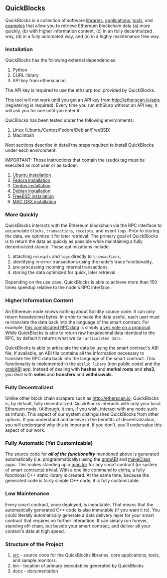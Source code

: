 ## QuickBlocks

QuickBlocks is a collection of software [libraries](src/libs), [applications](src/apps), [tools](src/tools), and [examples](src/samples) that allow you to retrieve Ethereum blockchain data (a) more quickly, (b) with higher information content, (c) in an fully decentralized way, (d) in a fully automated way, and (e) in a highly maintenance free way.

### Installation

QuickBlocks has the following external dependencies:

1. Python
2. CURL library
3. API key from etherscan.io

The API key is required to use the ethslurp tool provided by QuickBlocks. 

This tool will not work until you get an API key from http://etherscan.io/apis (registering is required). Every time you run ethSlurp without an API key, it will ask you for one until you enter it.

QuicBlocks has been tested under the following environments:

1. Linux (Ubuntu/Centos/Fedora/Debian/FreeBSD)
2. Macintosh

Next sections describe in detail the steps required to install QuickBlocks under each environment.

IMPORTANT: Those instructions that contain the (sudo) tag must be executed as root user or as sudoer.

1. [Ubuntu installation](src/other/install/UBUNTU_BUILD.md)
2. [Fedora installation](src/other/install/FEDORA_BUILD.md)
3. [Centos installation](src/other/install/CENTOS_BUILD.md)
4. [Debian installation](src/other/install/DEBIAN_BUILD.md)
5. [FreeBSD installation](src/other/install/FREEBSD_BUILD.md)
6. [MAC OSX installation](src/other/install/MAC_BUILD.md)

### More Quickly

QuickBlocks interacts with the Ethereum blockchain via the RPC interface to accumulate `blocks`, `transactions`, `receipts`, and event `logs`. Prior to storing the data, we optimize it for later retrieval. The primary goal of QuickBlocks is to return the data as quickly as possible while maintaining a fully decentralized stance. These optimizations include:

1. attaching `receipts` and `logs` directly to `transactions`,
2. identifying in-error transactions using the node's trace functionality,
3. pre-processing incoming internal transactions,
4. storing the data optimized for quick, later retrieval.

Depending on the use case, QuickBlocks is able to achieve more than 150 times speedup relative to the node's RPC interface.

### Higher Information Content

An Ethereum node knows nothing about Solidity source code. It can only return hexadecimal bytes. In order to make the data useful, each user must re-translate the data back into the language of the smart contract. For example, [this complicated RPC data](docs/example.json) is simply [a yes vote on a proposal](docs/vote.json). While QuickBlocks is able to return raw hexadecimal data identical to the RPC, by default it returns what we call `articulated data`.

QuickBlocks is able to articulate the data by using the smart contract's ABI file. If available, an ABI file contains all the information necessary to translate the RPC data back into the language of the smart contract. This functionality is implemented in the `abilib libary` (non public code) and the [grabABI](src/apps/grabABI) app. Instead of dealing with **hashes** and **merkel roots** and **sha3**, you deal with **votes** and **transfers** and **withdrawals**.

### Fully Decentralized

Unlike other block chain scrapers such as http://etherscan.io, QuickBlocks is, by default, fully decentralized. QuickBlocks interacts with only your local Ethereum node. (Although, it can, if you wish, interact with any node such as Infura). This aspect of our system distinguishes QuickBlocks from other options. If you understand and believe in the benefits of decentralization, you will understand why this is important. If you don't, you'll undervalue this aspect of our work.

### Fully Automatic (Yet Customizable)

The source code for ***all of the functionality*** mentioned above is generated automatically (i.e. programmatically) using the [grabABI](src/apps/grabABI) and [makeClass](src/apps/makeClass) apps. This makes standing up a [monitor](src/monitors/README.md) for any smart contract (or system of smart contracts) trivial. With a one line command to [chifra](src/apps/chifra/README.md), a fully functional C++ static library is created. At the same time, because the generated code is fairly simple C++ code, it is fully customizable.

### Low Maintenance

Every smart contract, once deployed, is immutable. That means that the automatically generated C++ code is also immutable (if you want it to). You could literally automatically generate a data delivery layer for your smart contract that requires no further interaction. It can simply run forever, standing off-chain, but beside your smart contract, and deliver all your contact's data at high speed.

### Structure of the Project

1. [src](src) - source code for the QuickBlocks libraries, core applications, tools, and sample monitors.
2. bin - location of primary executables generated by QuickBlocks
3. docs - documentation
